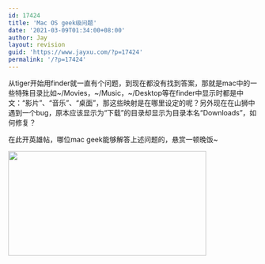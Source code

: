 ```yaml
---
id: 17424
title: 'Mac OS geek级问题'
date: '2021-03-09T01:34:00+08:00'
author: Jay
layout: revision
guid: 'https://www.jayxu.com/?p=17424'
permalink: '/?p=17424'
---
```


从tiger开始用finder就一直有个问题，到现在都没有找到答案，那就是mac中的一些特殊目录比如~/Movies，~/Music，~/Desktop等在finder中显示时都是中文：“影片”、“音乐”、“桌面”，那这些映射是在哪里设定的呢？另外现在在山狮中遇到一个bug，原本应该显示为“下载”的目录却显示为目录本名“Downloads”，如何修复？

在此开英雄帖，哪位mac geek能够解答上述问题的，悬赏一顿晚饭~

<a href="http://www.jayxu.com/log/wp-content/uploads/2012/08/Users_ijay_Music.png"><img class="alignnone size-medium wp-image-13588" title="_Users_ijay_Music" src="http://www.jayxu.com/log/wp-content/uploads/2012/08/Users_ijay_Music-400x212.png" alt="" width="400" height="212" /></a>

&nbsp;